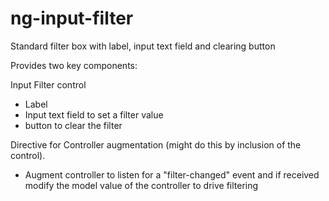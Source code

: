 # ng-input-filter
Standard filter box with label, input text field and clearing button

Provides two key components:

Input Filter control
* Label
* Input text field to set a filter value
* button to clear the filter

Directive for Controller augmentation (might do this by inclusion of the control).
* Augment controller to listen for a "filter-changed" event and if received modify the model value of the controller to drive filtering

